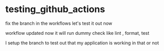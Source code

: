 # testing_github_actions

fix the branch in the workflows let's test it out now

workflow updated now it will run dummy check like lint , format, test

I setup the branch to test out that my application is working in that or not